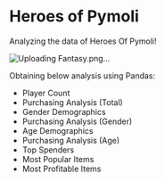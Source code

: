 # Heroes of Pymoli
Analyzing the data of Heroes Of Pymoli!

![Uploading Fantasy.png…]()


Obtaining below analysis using Pandas:
  - Player Count
  - Purchasing Analysis (Total)
  - Gender Demographics
  - Purchasing Analysis (Gender)
  - Age Demographics
  - Purchasing Analysis (Age)
  - Top Spenders
  - Most Popular Items
  - Most Profitable Items
